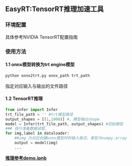 ## EasyRT:TensorRT推理加速工具
### 环境配置
具体参考NVIDIA TensorRT配置指南
### 使用方法
#### 1.1 onnx模型转换为trt engine模型
```python
python onnx2trt.py onnx_path trt_path
```
指定对应输入与输出的文件路径

#### 1.2 TensorRT推理
```python
from infer import Infer
trt_file_path = '' #trt模型路径
output_shapes = [(1,1000)] #，模型输出shape
model = Infer(trt_file_path, output_shapes) #初始模型 
### 自行准备数据读取，
for img,label in dataloader:
    ##img 为对应创建onnx模型时的输入格式，类型为numpy.array
    output = model(img)
    ...
```
**[推理参考demo.ipnb](demo.ipynb)**

